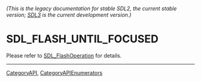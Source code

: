 ###### (This is the legacy documentation for stable SDL2, the current stable version; [SDL3](https://wiki.libsdl.org/SDL3/) is the current development version.)
# SDL_FLASH_UNTIL_FOCUSED

Please refer to [SDL_FlashOperation](SDL_FlashOperation) for details.

----
[CategoryAPI](CategoryAPI), [CategoryAPIEnumerators](CategoryAPIEnumerators)

